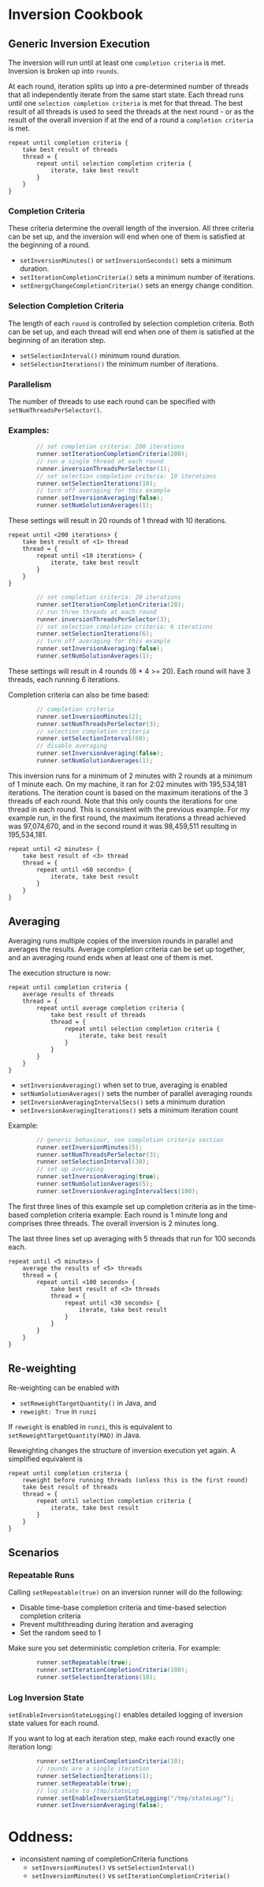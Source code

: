 # Inversion Cookbook

## Generic Inversion Execution

The inversion will run until at least one `completion criteria` is met. Inversion is broken up into `rounds`. 

At each round, iteration splits up into a pre-determined number of threads that all independently iterate from the same start state. Each thread runs until one `selection completion criteria` is met for that thread. The best result of all threads is used to seed the threads at the next round - or as the result of the overall inversion if at the end of a round a `completion criteria` is met.

```
repeat until completion criteria {
    take best result of threads
    thread = {
        repeat until selection completion criteria {
            iterate, take best result            
        }
    }
}
```

### Completion Criteria

These criteria determine the overall length of the inversion. All three criteria can be set up, and the inversion will end when one of them is satisfied at the beginning of a round.
- `setInversionMinutes()` or `setInversionSeconds()` sets a minimum duration.
- `setIterationCompletionCriteria()` sets a minimum number of iterations.
- `setEnergyChangeCompletionCriteria()` sets an energy change condition.

### Selection Completion Criteria

The length of each `round` is controlled by selection completion criteria. Both can be set up, and each thread will end when one of them is satisfied at the beginning of an iteration step.
- `setSelectionInterval()` minimum round duration.
- `setSelectionIterations()` the minimum number of iterations.

### Parallelism

The number of threads to use each round can be specified with `setNumThreadsPerSelector()`.

### Examples:
```Java
        // set completion criteria: 200 iterations
        runner.setIterationCompletionCriteria(200);
        // run a single thread at each round 
        runner.inversionThreadsPerSelector(1);
        // set selection completion criteria: 10 iterations
        runner.setSelectionIterations(10);
        // turn off averaging for this example
        runner.setInversionAveraging(false);
        runner.setNumSolutionAverages(1);
```

These settings will result in 20 rounds of 1 thread with 10 iterations.

```
repeat until <200 iterations> {
    take best result of <1> thread
    thread = {
        repeat until <10 iterations> {
            iterate, take best result            
        }
    }
}
```

```Java
        // set completion criteria: 20 iterations
        runner.setIterationCompletionCriteria(20);
        // run three threads at each round 
        runner.inversionThreadsPerSelector(3);
        // set selection completion criteria: 6 iterations
        runner.setSelectionIterations(6);
        // turn off averaging for this example
        runner.setInversionAveraging(false);
        runner.setNumSolutionAverages(1);
```

These settings will result in 4 rounds (6 * 4 >= 20). Each round will have 3 threads, each running 6 iterations.

Completion criteria can also be time based:

```java
        // completion criteria
        runner.setInversionMinutes(2);
        runner.setNumThreadsPerSelector(3);
        // selection completion criteria
        runner.setSelectionInterval(60);
        // disable averaging
        runner.setInversionAveraging(false);
        runner.setNumSolutionAverages(1);
```

This inversion runs for a minimum of 2 minutes with 2 rounds at a minimum of 1 minute each. On my machine, it ran for 2:02 minutes with 195,534,181 iterations. The iteration count is based on the maximum iterations of the 3 threads of each round. Note that this only counts the iterations for one thread in each round. This is consistent with the previous example. For my example run, in the first round, the maximum iterations a thread achieved was 97,074,670, and in the second round it was 98,459,511 resulting in 195,534,181. 

```
repeat until <2 minutes> {
    take best result of <3> thread
    thread = {
        repeat until <60 seconds> {
            iterate, take best result            
        }
    }
}
```

## Averaging

Averaging runs multiple copies of the inversion rounds in parallel and averages the results. Average completion criteria can be set up together, and an averaging round ends when at least one of them is met.

The execution structure is now:

```
repeat until completion criteria {
    average results of threads 
    thread = {
        repeat until average completion criteria {
            take best result of threads 
            thread = {
                repeat until selection completion criteria {
                    iterate, take best result            
                }
            }
        }
    }
}
```

- `setInversionAveraging()` when set to true, averaging is enabled
- `setNumSolutionAverages()` sets the number of parallel averaging rounds
- `setInversionAveragingIntervalSecs()` sets a minimum duration
- `setInversionAveragingIterations()` sets a minimum iteration count

Example:

```Java
        // generic behaviour, see completion criteria section
        runner.setInversionMinutes(5);
        runner.setNumThreadsPerSelector(3);
        runner.setSelectionInterval(30);
        // set up averaging
        runner.setInversionAveraging(true);
        runner.setNumSolutionAverages(5);
        runner.setInversionAveragingIntervalSecs(100);
```

The first three lines of this example set up completion criteria as in the time-based completion criteria example: Each round is 1 minute long and comprises three threads. The overall inversion is 2 minutes long.

The last three lines set up averaging with 5 threads that run for 100 seconds each.

```
repeat until <5 minutes> {
    average the results of <5> threads
    thread = {
        repeat until <100 seconds> {
            take best result of <3> threads 
            thread = {
                repeat until <30 seconds> {
                    iterate, take best result            
                }
            }
        }
    }
}
```

## Re-weighting

Re-weighting can be enabled with

- `setReweightTargetQuantity()` in Java, and
- `reweight: True` in `runzi`

If `reweight` is enabled in `runzi`, this is equivalent to `setReweightTargetQuantity(MAD)` in Java.

Reweighting changes the structure of inversion execution yet again. A simplified equivalent is

```
repeat until completion criteria {
    reweight before running threads (unless this is the first round)
    take best result of threads
    thread = {
        repeat until selection completion criteria {
            iterate, take best result            
        }
    }
}
```

## Scenarios

### Repeatable Runs

Calling `setRepeatable(true)` on an inversion runner will do the following:
- Disable time-base completion criteria and time-based selection completion criteria
- Prevent multithreading during iteration and averaging
- Set the random seed to 1

Make sure you set deterministic completion criteria. For example:

```Java
        runner.setRepeatable(true);
        runner.setIterationCompletionCriteria(100);
        runner.setSelectionIterations(10);
```

### Log Inversion State

`setEnableInversionStateLogging()` enables detailed logging of inversion state values for each round.

If you want to log at each iteration step, make each round exactly one iteration long:

```Java
        runner.setIterationCompletionCriteria(10);
        // rounds are a single iteration
        runner.setSelectionIterations(1);
        runner.setRepeatable(true);
        // log state to /tmp/stateLog
        runner.setEnableInversionStateLogging("/tmp/stateLog/");
        runner.setInversionAveraging(false);
```


# Oddness:

- inconsistent naming of completionCriteria functions
  - `setInversionMinutes()` vs `setSelectionInterval()`
  - `setInversionMinutes()` vs `setIterationCompletionCriteria()`
